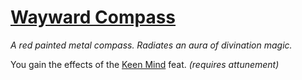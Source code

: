 # [Wayward Compass](https://hollowknight.wiki/w/Wayward_Compass)

*A red painted metal compass. Radiates an aura of divination magic.*

You gain the effects of the [Keen Mind](https://5e.tools/feats.html#keen%20mind_phb) feat. *(requires attunement)*
